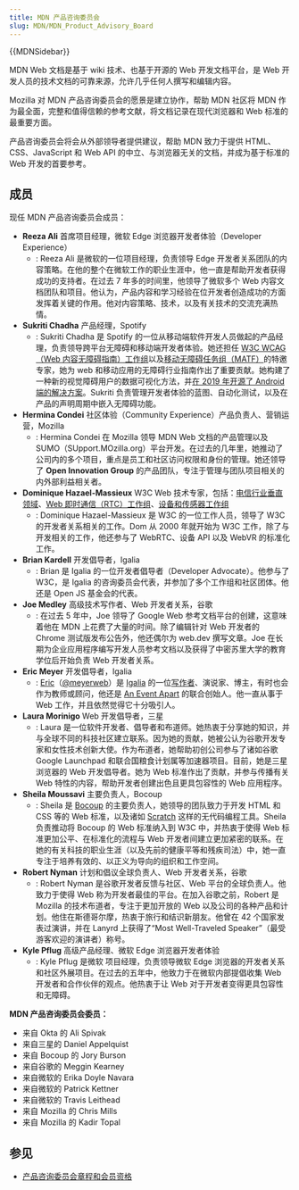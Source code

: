 ```yaml
---
title: MDN 产品咨询委员会
slug: MDN/MDN_Product_Advisory_Board
---
```


{{MDNSidebar}}

MDN Web 文档是基于 wiki 技术、也基于开源的 Web 开发文档平台，是 Web 开发人员的技术文档的可靠来源，允许几乎任何人撰写和编辑内容。

Mozilla 对 MDN 产品咨询委员会的愿景是建立协作，帮助 MDN 社区将 MDN 作为最全面，完整和值得信赖的参考文献，将文档记录在现代浏览器和 Web 标准的最重要方面。

产品咨询委员会将会从外部领导者提供建议，帮助 MDN 致力于提供 HTML、CSS、JavaScript 和 Web API 的中立、与浏览器无关的文档，并成为基于标准的 Web 开发的首要参考。

## 成员

现任 MDN 产品咨询委员会成员：

- **Reeza Ali**
  首席项目经理，微软 Edge 浏览器开发者体验（Developer Experience）
  - : Reeza Ali 是微软的一位项目经理，负责领导 Edge 开发者关系团队的内容策略。在他的整个在微软工作的职业生涯中，他一直是帮助开发者获得成功的支持者。在过去 7 年多的时间里，他领导了微软多个 Web 内容文档团队和项目。他认为，产品内容和学习经验在位开发者创造成功的方面发挥着关键的作用。他对内容策略、技术，以及有关技术的交流充满热情。
- **Sukriti Chadha**
  产品经理，Spotify
  - : Sukriti Chadha 是 Spotify 的一位从移动端软件开发人员做起的产品经理，负责领导跨平台无障碍和移动端开发者体验。她还担任 [W3C WCAG（Web 内容无障碍指南）工作组](https://www.w3.org/WAI/standards-guidelines/wcag/)以及[移动无障碍任务组（MATF）](https://www.w3.org/WAI/standards-guidelines/mobile/)的特邀专家，她为 web 和移动应用的无障碍行业指南作出了重要贡献。她构建了一种新的视觉障碍用户的数据可视化方法，并[在 2019 年开源了 Android 端的解决方案](https://developer.yahoo.com/blogs/612790529269366784/)。Sukriti 负责管理开发者体验的蓝图、自动化测试，以及在产品的声明周期中嵌入无障碍功能。
- **Hermina Condei**
  社区体验（Community Experience）产品负责人、营销运营，Mozilla
  - : Hermina Condei 在 Mozilla 领导 MDN Web 文档的产品管理以及 SUMO（SUpport.MOzilla.org）平台开发。在过去的几年里，她推动了公司内的多个项目，重点是员工和社区访问权限和身份的管理。她还领导了 **Open Innovation Group** 的产品团队，专注于管理与团队项目相关的内外部利益相关者。
- **Dominique Hazael-Massieux**
  W3C Web 技术专家，包括：[电信行业垂直领域](https://www.w3.org/Telco/)、[Web 即时通信（RTC）工作组](https://www.w3.org/groups/wg/webrtc)、[设备和传感器工作组](https://www.w3.org/das/)
  - : Dominique Hazael-Massieux 是 W3C 的一位工作人员，领导了 W3C 的开发者关系相关的工作。Dom 从 2000 年就开始为 W3C 工作，除了与开发相关的工作，他还参与了 WebRTC、设备 API 以及 WebVR 的标准化工作。
- **Brian Kardell**
  开发倡导者，Igalia
  - : Brian 是 Igalia 的一位开发者倡导者（Developer Advocate）。他参与了 W3C，是 Igalia 的咨询委员会代表，并参加了多个工作组和社区团体。他还是 Open JS 基金会的代表。
- **Joe Medley**
  高级技术写作者、Web 开发者关系，谷歌
  - : 在过去 5 年中，Joe 领导了 Google Web 参考文档平台的创建，这意味着他在 MDN 上花费了大量的时间。除了编辑针对 Web 开发者的 Chrome 测试版发布公告外，他还偶尔为 web.dev 撰写文章。Joe 在长期为企业应用程序编写开发人员参考文档以及获得了中密苏里大学的教育学位后开始负责 Web 开发者关系。
- **Eric Meyer**
  开发倡导者，Igalia
  - : [Eric](https://meyerweb.com/)（[@meyerweb](https://twitter.com/meyerweb)）是 [Igalia](https://www.igalia.com/) 的一位[写作者](https://meyerweb.com/eric/writing.html)、演说家、博主，有时也会作为教师或顾问，他还是 [An Event Apart](https://aneventapart.com/) 的联合创始人。他一直从事于 Web 工作，并且依然觉得它十分吸引人。
- **Laura Morinigo**
  Web 开发倡导者，三星
  - : Laura 是一位软件开发者、倡导者和布道师。她热衷于分享她的知识，并与全球不同的科技社区建立联系。因为她的贡献，她被公认为谷歌开发专家和女性技术创新大使。作为布道者，她帮助初创公司参与了诸如谷歌 Google Launchpad 和联合国粮食计划属等加速器项目。目前，她是三星浏览器的 Web 开发倡导者。她为 Web 标准作出了贡献，并参与传播有关 Web 特性的内容，帮助开发者创建出色且更具包容性的 Web 应用程序。
- **Sheila Moussavi**
  主要负责人，Bocoup
  - : Sheila 是 [Bocoup](https://bocoup.com/about) 的主要负责人，她领导的团队致力于开发 HTML 和 CSS 等的 Web 标准，以及诸如 [Scratch](https://www.scratchfoundation.org/) 这样的无代码编程工具。Sheila 负责推动将 Bocoup 的 Web 标准纳入到 W3C 中，并热衷于使得 Web 标准更加公平、在标准化的流程与 Web 开发者间建立更加紧密的联系。在她的有关科技的职业生涯（以及先前的健康平等和残疾司法）中，她一直专注于培养有效的、以正义为导向的组织和工作空间。
- **Robert Nyman**
  计划和倡议全球负责人、Web 开发者关系，谷歌
  - : Robert Nyman 是谷歌开发者反馈与社区、Web 平台的全球负责人。他致力于使得 Web 称为开发者最佳的平台。在加入谷歌之前，Robert 是 Mozilla 的技术布道者，专注于更加开放的 Web 以及公司的各种产品和计划。他住在斯德哥尔摩，热衷于旅行和结识新朋友。他曾在 42 个国家发表过演讲，并在 Lanyrd 上获得了“Most Well-Traveled Speaker”（最受游客欢迎的演讲者）称号。
- **Kyle Pflug**
  高级产品经理、微软 Edge 浏览器开发者体验
  - : Kyle Pflug 是微软 项目经理，负责领导微软 Edge 浏览器的开发者关系和社区外展项目。在过去的五年中，他致力于在微软内部提倡收集 Web 开发者和合作伙伴的观点。他热衷于让 Web 对于开发者变得更具包容性和无障碍。

**MDN 产品咨询委员会委员：**

- 来自 Okta 的 Ali Spivak
- 来自三星的 Daniel Appelquist
- 来自 Bocoup 的 Jory Burson
- 来自谷歌的 Meggin Kearney
- 来自微软的 Erika Doyle Navara
- 来自微软的 Patrick Kettner
- 来自微软的 Travis Leithead
- 来自 Mozilla 的 Chris Mills
- 来自 Mozilla 的 Kadir Topal

## 参见

- [产品咨询委员会章程和会员资格](/zh-CN/docs/MDN/MDN_Product_Advisory_Board/Membership)
